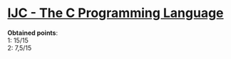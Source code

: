 # [IJC - The C Programming Language](https://www.fit.vut.cz/study/course/12753/)
**Obtained points**:<br>
1: 15/15<br>
2: 7,5/15
